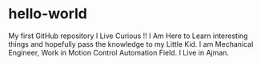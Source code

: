 # hello-world
My first GitHub repository
I Live Curious !!  I Am Here to Learn interesting things and hopefully pass the knowledge to my Little Kid. I am Mechanical Engineer, Work in Motion Control Automation Field. I Live in Ajman.
